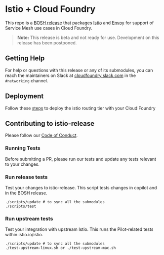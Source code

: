 # Istio + Cloud Foundry

This repo is a [BOSH release](https://github.com/cloudfoundry/bosh) that
packages [Istio](https://istio.io/) and [Envoy](https://github.com/envoyproxy/envoy) for support of Service Mesh use cases in Cloud Foundry.

> **Note:** This release is beta and not ready for use. Development on this release has been postponed. 

## Getting Help

For help or questions with this release or any of its submodules, you can reach the maintainers on Slack at [cloudfoundry.slack.com](https://cloudfoundry.slack.com) in the `#networking` channel.

## Deployment
Follow these [steps](https://docs.cloudfoundry.org/running/deploying-service-mesh.html) to deploy the istio routing tier with your Cloud Foundry

## Contributing to istio-release
Please follow our [Code of Conduct](https://www.cloudfoundry.org/code-of-conduct/).

### Running Tests
Before submitting a PR, please run our tests and update any tests relevant to
your changes.

### Run release tests
Test your changes to istio-release. This script tests changes in copilot and in
the BOSH release.

```
./scripts/update # to sync all the submodules
./scripts/test
```

### Run upstream tests
Test your integration with upstream Istio. This runs the Pilot-related tests within
istio.io/istio.

```
./scripts/update # to sync all the submodules
./test-upstream-linux.sh or ./test-upstream-mac.sh
```
